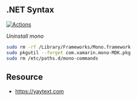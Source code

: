 ## .NET Syntax

[![Actions](https://github.com/wk-j/dotnet-syntax/workflows/Build/badge.svg)](https://github.com/wk-j/dotnet-syntax/actions)

*Uninstall mono*

```bash
sudo rm -rf /Library/Frameworks/Mono.framework
sudo pkgutil --forget com.xamarin.mono-MDK.pkg
sudo rm /etc/paths.d/mono-commands
```

## Resource

- https://yaytext.com